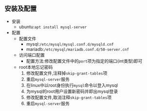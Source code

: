 ## 安装及配置
* 安装
    * ubuntu:`apt install mysql-server`
* 配置
    * 配置文件
        * mysql:`/etc/mysql/mysql.conf.d/mysqld.cnf`
        * mariadb:`/etc/mysql/mariadb.conf.d/50-server.cnf`
    * 访问端口配置
        * 配置方法:修改配置文件中的`port`项为指定的端口(int类型)即可
    * root本地忘记密码
        1. 修改配置文件,注释掉`skip-grant-tables`项
        1. 重启`mysql-server`服务 
        1. 在linux中以root身份执行`mysql`命令以登入mysql
        1. 为mysql的root用户设置新密码并即出mysql登录
        1. 修改配置文件,取消注释`skip-grant-tables`项
        1. 重启`mysql-server`服务 